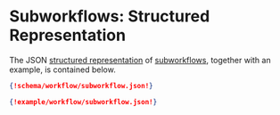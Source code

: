 # Subworkflows: Structured Representation

The JSON [structured representation](../../data-structured/overview.md) of [subworkflows](../components/subworkflows.md), together with an example, is contained below.

```json tab="Schema" 
{!schema/workflow/subworkflow.json!}
```

```json tab="Example" 
{!example/workflow/subworkflow.json!}
```
